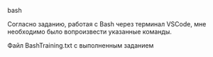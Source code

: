  bash

 Согласно заданию, работая с Bash через терминал VSCode, мне необходимо было вопроизвести указанные команды.

 Файл BashTraining.txt с выполненным заданием
